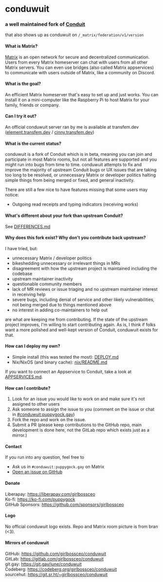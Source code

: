# conduwuit
### a well maintained fork of [Conduit](https://conduit.rs/)

that also shows up as conduwuit on `/_matrix/federation/v1/version`

#### What is Matrix?
[Matrix](https://matrix.org) is an open network for secure and decentralized
communication. Users from every Matrix homeserver can chat with users from all
other Matrix servers. You can even use bridges (also called Matrix appservices)
to communicate with users outside of Matrix, like a community on Discord.

#### What is the goal?

An efficient Matrix homeserver that's easy to set up and just works. You can install
it on a mini-computer like the Raspberry Pi to host Matrix for your family,
friends or company.

#### Can I try it out?

An official conduwuit server ran by me is available at transfem.dev ([element.transfem.dev](https://element.transfem.dev) / [cinny.transfem.dev](https://cinny.transfem.dev))

#### What is the current status?

conduwuit is a fork of Conduit which is in beta, meaning you can join and participate in most
Matrix rooms, but not all features are supported and you might run into bugs
from time to time. conduwuit attempts to fix and improve the majority of upstream Conduit bugs
or UX issues that are taking too long to be resolved, or unnecessary Matrix or developer
politics halting simple things from being merged or fixed, and general inactivity.

There are still a few nice to have features missing that some users may notice:

- Outgoing read receipts and typing indicators (receiving works)

#### What's different about your fork than upstream Conduit?

See [DIFFERENCES.md](DIFFERENCES.md)

#### Why does this fork exist? Why don't you contribute back upstream?

I have tried, but:
- unnecessary Matrix / developer politics
- bikeshedding unnecessary or irrelevant things in MRs
- disagreement with how the upstream project is maintained including the codebase
- upstream maintainer inactivity
- questionable community members
- lack of MR reviews or issue triaging and no upstream maintainer interest in receiving help
- severe bugs, including denial of service and other likely vulnerabilities, not being merged due to things mentioned above
- no interest in adding co-maintainers to help out

are what are keeping me from contributing. If the state of the upstream project improves, I'm
willing to start contributing again. As is, I think if folks want a more polished and well-kept version of Conduit, conduwuit exists for that.

#### How can I deploy my own?

- Simple install (this was tested the most): [DEPLOY.md](DEPLOY.md)
- Nix/NixOS (and binary cache): [nix/README.md](nix/README.md)

If you want to connect an Appservice to Conduit, take a look at [APPSERVICES.md](APPSERVICES.md).

#### How can I contribute?

1. Look for an issue you would like to work on and make sure it's not assigned
   to other users
2. Ask someone to assign the issue to you (comment on the issue or chat in
   [#conduwuit:puppygock.gay](https://matrix.to/#/#conduwuit:puppygock.gay))
3. Fork the repo and work on the issue.
4. Submit a PR (please keep contributions to the GitHub repo, main development is done here,
not the GitLab repo which exists just as a mirror.)

#### Contact

If you run into any question, feel free to
- Ask us in `#conduwuit:puppygock.gay` on Matrix
- [Open an issue on GitHub](https://github.com/girlbossceo/conduwuit/issues/new)

#### Donate

Liberapay: <https://liberapay.com/girlbossceo>\
Ko-fi: <https://ko-fi.com/puppygock>\
GitHub Sponsors: <https://github.com/sponsors/girlbossceo>

#### Logo

No official conduwuit logo exists. Repo and Matrix room picture is from bran (<3).

#### Mirrors of conduwuit

GitHub: <https://github.com/girlbossceo/conduwuit>\
GitLab: <https://gitlab.com/girlbossceo/conduwuit>\
git.gay: <https://git.gay/june/conduwuit>\
Codeberg: <https://codeberg.org/girlbossceo/conduwuit>\
sourcehut: <https://git.sr.ht/~girlbossceo/conduwuit>
